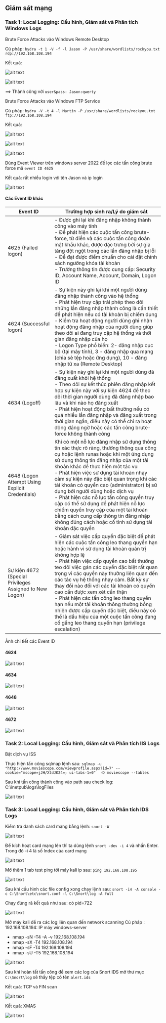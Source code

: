 ## Giám sát mạng
### Task 1: Local Logging: Cấu hình, Giám sát và Phân tích Windows Logs

Brute Force Attacks vào Windows Remote Desktop 

Cú pháp: `hydra -t 1 -V -f -l Jason -P /usr/share/wordlists/rockyou.txt rdp://192.168.108.194`

Kết quả:

![alt text](lab4.png) 

![alt text](lab4_1.png)


==> Thành công với `user&pass: Jason:qwerty`

 Brute Force Attacks vào Windows FTP Service 

 Cú pháp: `hydra -V -t 4 -l Martin -P /usr/share/wordlists/rockyou.txt ftp://192.168.108.194`

 Kết quả: 
 
 ![alt text](lan4_2.png) 
 
 ![alt text](lan4_3.png)
 
  ![alt text](lab4_4.png)

Dùng Event Viewer trên windows server 2022 để lọc các tấn công brute force mã `event ID 4625`

Kết quả: rất nhiều login với tên Jason và ip login

![alt text](lab_4_5.png)

#### Các Event ID khác 
| Event ID | Trường hợp sinh ra/Lý do giám sát | 
| -------  | --------------------------------- |
| 4625 (Failed logon) | -  Được ghi lại khi đăng nhập không thành công vào máy tính <br> - Để phát hiện các cuộc tấn công brute-force, từ điển và các cuộc tấn công đoán mật khẩu khác, được đặc trưng bởi sự gia tăng đột ngột trong các lần đăng nhập bị lỗi <br> - Để đạt được điểm chuẩn cho cài đặt chính sách ngưỡng khóa tài khoản <br> - Trường thông tin được cung cấp: Security ID, Account Name, Account, Domain, Logon ID | 
| 4624 (Successful logon) | - Sự kiện này ghi lại khi một người dùng đăng nhập thành công vào hệ thống <br> - Phát hiện truy cập trái phép theo dõi những lần đăng nhập thành công là cần thiết để phát hiện nếu có tài khoản bị chiếm dụng <br> - Kiểm tra hoạt động người dùng ghi nhận hoạt động đăng nhập của người dùng giúp theo dõi ai đang truy cập hệ thống và thời gian đăng nhập của họ <br> - Logon Type phổ biến: 2- đăng nhập cục bộ (tại máy tính), 3 - đăng nhập qua mạng (chia sẻ tệp hoặc ứng dụng), 10 - đăng nhập từ xa (Remote Desktop) | 
| 4634 (Logoff) | - Sự kiện này ghi lại khi một người dùng đã đăng xuất khỏi hệ thống <br> - Theo dõi sự kết thúc phiên đăng nhập kết hợp sự kiện này với sự kiện 4624 để theo dõi thời gian người dùng đã đăng nhập bao lâu và khi nào họ đăng xuất <br> - Phát hiện hoạt động bất thường nếu có quá nhiều lần đăng nhập và đăng xuất trong thời gian ngắn, điều này có thể chỉ ra hoạt động đáng ngờ hoặc các tấn công brute-force không thành công | 
| 4648 (Logon Attempt Using Explicit Credentials) | Khi có một nỗ lực đăng nhập sử dụng thông tin xác thực rõ ràng, thường thông qua công cụ hoặc lệnh runas hoặc khi một ứng dụng sử dụng thông tin đăng nhập của một tài khoản khác để thực hiện một tác vụ <br> - Phát hiện việc sử dụng tài khoản nhạy cảm sự kiện này đặc biệt quan trọng khi các tài khoản có quyền cao (administrator) bị sử dụng bởi người dùng hoặc dịch vụ <br> - Phát hiện các nỗ lực tấn công quyền truy cập có thể sử dụng để phát hiện nỗ lực chiếm quyền truy cập của một tài khoản bằng cách cung cấp thông tin đăng nhập không đúng cách hoặc cố tình sử dụng tài khoản đặc quyền |
| Sự kiện 4672 (Special Privileges Assigned to New Logon) | - Giám sát việc cấp quyền đặc biệt để phát hiện các cuộc tấn công leo thang quyền hạn hoặc hành vi sử dụng tài khoản quản trị không hợp lệ <br> - Phát hiện việc cấp quyền cao bất thường teo dõi việc gán các quyền đặc biệt rất quan trọng vì các quyền này thường liên quan đến các tác vụ hệ thống nhạy cảm. Bất kỳ sự thay đổi nào đối với các tài khoản có quyền cao cần được xem xét cẩn thận <br> - Phát hiện các tấn công leo thang quyền hạn nếu một tài khoản thông thường bỗng nhiên được cấp quyền đặc biệt, điều này có thể là dấu hiệu của một cuộc tấn công đang cố gắng leo thang quyền hạn (privilege escalation) | 


Ảnh chi tiết các Event ID

#### 4624 

![alt text](4624.png)

#### 4634

![alt text](4634.png)

#### 4648

![alt text](4648.png)

#### 4672 

![alt text](4672.png)


### Task 2: Local Logging: Cấu hình, Giám sát và Phân tích IIS Logs

Bật dịch vụ ISS 

Thực hiện tấn công sqlmap lệnh sau:
`sqlmap -u "http://www.moviescope.com/viewprofile.aspx?id=7" --cookie="mscope=jJH/XtdJK24=; ui-tabs-1=0"  -D moviescope --tables`
 
Sau khi tấn công thành công vào path sau check log:  C:\inetpub\logs\logFiles

![alt text](lab4_6.png)

### Task 3: Local Logging: Cấu hình, Giám sát và Phân tích IDS Logs 

Kiểm tra danh sách card mạng bằng lệnh: `snort -W`

![alt text](lab4_7.png)

Để kích hoạt card mạng lên thì ta dùng lệnh `snort -dev -i 4` và nhấn Enter. Trong đó -i 4 là số Index của card mạng

![alt text](lab4_8.png)

Mở thêm 1 tab test ping tới máy kali ip sau: `ping 192.168.108.195`

![alt text](lab4_9.png)

Sau khi cấu hình các file config xong chạy lệnh sau: `snort -i4 -A console -c C:\Snort\etc\snort.conf -l C:\Snort\log -A full`

Chạy đúng râ kết quả như sau: có pid=722 

![alt text](image.png)

Mở máy kali để  ra các log liên quan đến network scanning
Cú pháp : 192.168.108.194: IP máy windows-server
- nmap -sN -T4 -A -v 192.168.108.194
- nmap -sX -T4 192.168.108.194
- nmap -sF -T4 192.168.108.194
- nmap -sU -T5 192.168.108.194

![alt text](lab4_11.png)

Sau khi hoàn tất tấn công để xem các log của Snort IDS mở thư mục `C:\Snort\log` sẽ thấy tệp có tên `alert.ids`

Kết quả: TCP và FIN scan

![alt text](lab4_12.png)

Kết quả: XMAS

![alt text](lab4_13.png)